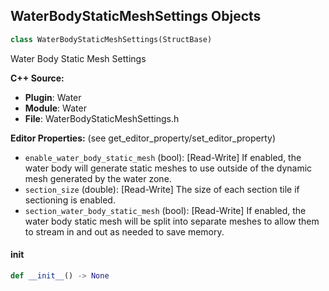 ## WaterBodyStaticMeshSettings Objects

```python
class WaterBodyStaticMeshSettings(StructBase)
```

Water Body Static Mesh Settings

**C++ Source:**

- **Plugin**: Water
- **Module**: Water
- **File**: WaterBodyStaticMeshSettings.h

**Editor Properties:** (see get_editor_property/set_editor_property)

- ``enable_water_body_static_mesh`` (bool):  [Read-Write] If enabled, the water body will generate static meshes to use outside of the dynamic mesh generated by the water zone.
- ``section_size`` (double):  [Read-Write] The size of each section tile if sectioning is enabled.
- ``section_water_body_static_mesh`` (bool):  [Read-Write] If enabled, the water body static mesh will be split into separate meshes to allow them to stream in and out as needed to save memory.

<a id="unreal.WaterBodyStaticMeshSettings.__init__"></a>

#### __init__

```python
def __init__() -> None
```

<a id="unreal.WaterSplineCurveDefaults"></a>